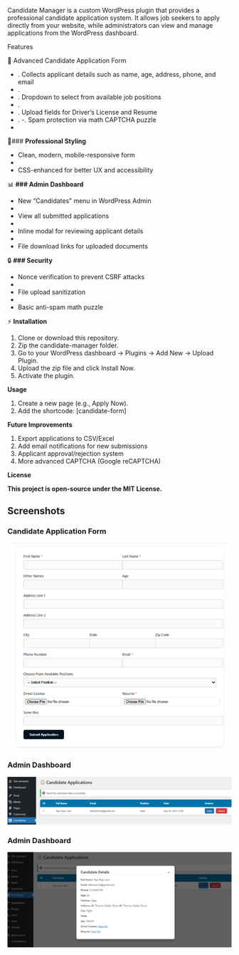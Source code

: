Candidate Manager is a custom WordPress plugin that provides a professional candidate application system. It allows job seekers to apply directly from your website, while administrators can view and manage applications from the WordPress dashboard.


Features

📝 Advanced Candidate Application Form

- . Collects applicant details such as name, age, address, phone, and email
- . 
- . Dropdown to select from available job positions
- . 
- . Upload fields for Driver’s License and Resume
- . 
-. Spam protection via math CAPTCHA puzzle
- 

🎨###  **Professional Styling**

- Clean, modern, mobile-responsive form
- 
- CSS-enhanced for better UX and accessibility

📊 **### Admin Dashboard**

- New “Candidates” menu in WordPress Admin
- 
- View all submitted applications
- 
- Inline modal for reviewing applicant details
- 
- File download links for uploaded documents

🔒 **### Security**

- Nonce verification to prevent CSRF attacks
- 
- File upload sanitization
- 
- Basic anti-spam math puzzle

⚡ **Installation**

1. Clone or download this repository.
2. Zip the candidate-manager folder.
3. Go to your WordPress dashboard → Plugins → Add New → Upload Plugin.
4. Upload the zip file and click Install Now.
5. Activate the plugin.

**Usage**

1.  Create a new page (e.g., Apply Now).
2.  Add the shortcode:  [candidate-form]

 **Future Improvements**

1. Export applications to CSV/Excel
2. Add email notifications for new submissions
3. Applicant approval/rejection system
4. More advanced CAPTCHA (Google reCAPTCHA)


**License**

**This project is open-source under the MIT License.**

## Screenshots

### Candidate Application Form
![Candidate Application Form Preview](assets/screenshots/form-preview.PNG)

### Admin Dashboard
![Message Dashboard Overview](assets/screenshots/dashboard-preview.PNG)

### Admin Dashboard
![Message Dashboard Modal Overview](assets/screenshots/modal-preview.PNG)



